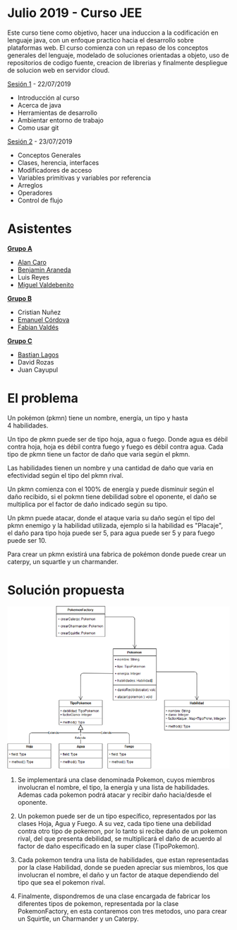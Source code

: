 # Julio 2019 - Curso JEE
Este curso tiene como objetivo, hacer una induccion a la codificación en lenguaje java, con un enfoque practico hacia el desarrollo sobre plataformas web. El curso comienza con un repaso de los conceptos generales del lenguaje, modelado de soluciones orientadas a objeto, uso de repositorios de codigo fuente, creacion de librerias y finalmente despliegue de solucion web en servidor cloud.

[Sesión 1](https://github.com/lbgutierrez/curso-jee-julio/blob/master/documentacion/presentaciones/Capacitaci%C3%B3n%20JEE%20-%20Sesi%C3%B3n%201.pptx?raw=true) - 22/07/2019
  - Introducción al curso
  - Acerca de java
  - Herramientas de desarrollo
  - Ambientar entorno de trabajo
  - Como usar git

[Sesión 2](https://github.com/lbgutierrez/curso-jee-julio/blob/master/documentacion/presentaciones/Capacitaci%C3%B3n%20JEE%20-%20Sesi%C3%B3n%202.pptx?raw=true) - 23/07/2019
  - Conceptos Generales
  - Clases, herencia, interfaces
  - Modificadores de acceso
  - Variables primitivas y variables por referencia
  - Arreglos
  - Operadores
  - Control de flujo

# Asistentes

**[Grupo A](https://github.com/benjaranedad/Proyecto-Pokemon)**
  - [Alan Caro](https://github.com/Alancaro2)
  - [Benjamin Araneda](https://github.com/benjaranedad)
  - Luis Reyes
  - [Miguel Valdebenito](https://github.com/caiido)

**[Grupo B](https://github.com/favc5/curso-jee-sesion2)**
  - Cristian Nuñez
  - [Emanuel Córdova](https://github.com/EmanuelCordova)
  - [Fabian Valdés](https://github.com/favc5)

**[Grupo C](https://github.com/BastianHor/ProyectoPokemon)**
  - [Bastian Lagos](https://github.com/BastianHor)
  - David Rozas
  - Juan Cayupul

# El problema
Un pokémon (pkmn) tiene un nombre, energía, un tipo y hasta 4 habilidades.

Un tipo de pkmn puede ser de tipo hoja, agua o fuego. Donde agua es débil contra hoja, hoja es débil contra fuego y fuego es débil contra agua. Cada tipo de pkmn tiene un factor de daño que varia según el pkmn.

Las habilidades tienen un nombre y una cantidad de daño que varia en efectividad según el tipo del pkmn rival.

Un pkmn comienza con el 100% de energía y puede disminuir según el daño recibido, si el pokmn tiene debilidad sobre el oponente, el daño se multiplica por el factor de daño indicado según su tipo.

Un pkmn puede atacar, donde el ataque varia su daño según el tipo del pkmn enemigo y la habilidad utilizada, ejemplo si la habilidad es "Placaje", el daño para tipo hoja puede ser 5, para agua puede ser 5 y para fuego puede ser 10.

Para crear un pkmn existirá una fabrica de pokémon donde puede crear un caterpy, un squartle y un charmander.

# Solución propuesta

![alt text](https://raw.githubusercontent.com/lbgutierrez/curso-jee-julio/master/documentacion/ejercicios-resueltos/sesion-1/DC_Pokemon.png)

1. Se implementará una clase denominada Pokemon, cuyos miembros involucran el nombre, el tipo, la energía y una lista de habilidades. Ademas cada pokemon podrá atacar y recibir daño hacia/desde el oponente.

2. Un pokemon puede ser de un tipo específico, representados por las clases Hoja, Agua y Fuego. A su vez, cada tipo tiene una debilidad contra otro tipo de pokemon, por lo tanto si recibe daño de un pokemon rival, del que presenta debilidad, se multiplicará el daño de acuerdo al factor de daño especificado en la super clase (TipoPokemon).

3. Cada pokemon tendra una lista de habilidades, que estan representadas por la clase Habilidad, donde se pueden apreciar sus miembros, los que involucran el nombre, el daño y un factor de ataque dependiendo del tipo que sea el pokemon rival.

4. Finalmente, dispondremos de una clase encargada de fabricar los diferentes tipos de pokemon, representada por la clase PokemonFactory, en esta contaremos con tres metodos, uno para crear un Squirtle, un Charmander y un Caterpy.
